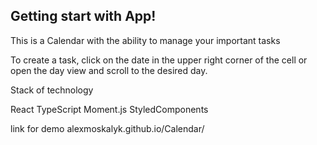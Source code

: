 ## Getting start with App!
This is a Сalendar with the ability to manage your important tasks

To create a task, click on the date in the upper right corner of the cell or open the day view and scroll to the desired day.

Stack of technology 

React
TypeScript
Moment.js
StyledComponents

link for demo alexmoskalyk.github.io/Calendar/
